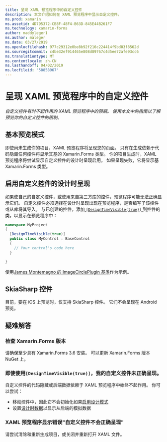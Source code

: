 ```yaml
---
title: 呈现 XAML 预览程序中的自定义控件
description: 本文介绍如何在 XAML 预览程序中显示自定义控件。
ms.prod: xamarin
ms.assetid: 4D795372-CB8F-48F4-B63D-845E44B261F7
ms.technology: xamarin-forms
author: maddyleger1
ms.author: maleger
ms.date: 03/27/2019
ms.openlocfilehash: 977c29312e0be8b92f216c224414f9bd03f8562d
ms.sourcegitcommit: c4be32ef914465e808d89767c4d5ee72afe93cc6
ms.translationtype: MT
ms.contentlocale: zh-CN
ms.lasthandoff: 04/02/2019
ms.locfileid: "58858967"
---
```

# <a name="render-custom-controls-in-the-xaml-previewer"></a>呈现 XAML 预览程序中的自定义控件

_自定义控件有时不起作用的 XAML 预览程序中的预期。 使用本文中的指南以了解预览你的自定义控件的限制。_

## <a name="basic-preview-mode"></a>基本预览模式

即使尚未生成你的项目，XAML 预览程序将呈现您的页面。 只有在生成依赖于代码隐藏任何控件将显示其基的 Xamarin.Forms 类型。 你的项目生成时，XAML 预览程序将尝试显示自定义控件的设计时呈现启用。 如果呈现失败，它将显示基 Xamarin.Forms 类型。

## <a name="enable-design-time-rendering-for-custom-controls"></a>启用自定义控件的设计时呈现

如果使自己的自定义控件，或使用来自第三方库的控件，预览程序可能无法正确显示它们。 自定义控件必须选择在设计时呈现出现在预览程序，是否编写了该控件或从库将其导入。 与已创建的控件，添加[ `[DesignTimeVisible(true)]` ](xref:System.ComponentModel.DesignTimeVisibleAttribute)到控件的类，以显示在预览程序中：

```csharp
namespace MyProject
{
  [DesignTimeVisible(true)]
  public class MyControl : BaseControl
  {
    // Your control's code here
  }

}
```

使用[James Montemagno 的 ImageCirclePlugin 基类](https://github.com/jamesmontemagno/ImageCirclePlugin/blob/master/src/ImageCircle/CircleImage.shared.cs)作为示例。


## <a name="skiasharp-controls"></a>SkiaSharp 控件

目前，要在 iOS 上预览时，仅支持 SkiaSharp 控件。 它们不会呈现在 Android 预览。

## <a name="troubleshooting"></a>疑难解答

### <a name="check-your-xamarinforms-version"></a>检查 Xamarin.Forms 版本
请确保至少具有 Xamarin.Forms 3.6 安装。 可以更新 Xamarin.Forms 版本 NuGet 上。

### <a name="even-with-designtimevisibletrue-my-custom-control-isnt-rendering-properly"></a>即使使用`[DesignTimeVisible(true)]`，我的自定义控件未正确呈现。
自定义控件的代码隐藏或后端数据依赖于 XAML 预览程序中始终不起作用。 你可以尝试：
* 移动控件中，因此它不会初始化如果[启用设计模式](index.md#detect-design-mode)
* 设置[设计时数据](design-time-data.md)以显示从后端的模拟数据

### <a name="the-xaml-previewer-shows-the-error-custom-controls-arent-rendering-properly"></a>XAML 预览程序显示错误"自定义控件不会正确呈现"
请尝试清除和重新生成项目，或关闭并重新打开 XAML 文件。
